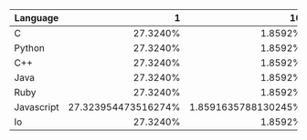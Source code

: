 | Language | 1 | 10 | 100 | 1000 | 10000 | 100000 |
| --- |  ---:| ---:| ---:| ---:| ---:| ---:|
| C | 27.3240% | 1.8592% | 0.5859% | -0.0507% | 0.0002% | 0.0002% |
| Python | 27.3240% | 1.8592% | 0.5859% | -0.0507% | 0.0002% | 0.0002% |
| C++ | 27.3240% | 1.8592% | 0.5859% | -0.0507% | 0.0002% | 0.0002% |
| Java | 27.3240% | 1.8592% | 0.5859% | -0.0507% | 0.0002% | 0.0002% |
| Ruby | 27.3240% | 1.8592% | 0.5859% | -0.0507% | 0.0002% | 0.0002% |
| Javascript | 27.323954473516274% | 1.8591635788130245% | 0.5859240340778606% | -0.050695738289721286% | 0.00023384349967961742% | 0.00023384349967961742% |
| Io | 27.3240% | 1.8592% | 0.5859% | -0.0507% | 0.0002% | N.A. |
